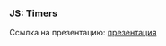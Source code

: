 ### JS: Timers
Ссылка на презентацию: [презентация](https://github.com/ait-tr/cohort39.1/blob/main/front_end/lesson_21/JS_Timers.pdf)